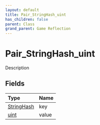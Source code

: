 ```yaml
---
layout: default
title: Pair_StringHash_uint
has_children: false
parent: Class
grand_parent: Game Reflection
---
```

# Pair_StringHash_uint
Description 

## Fields

| Type | Name |
|:----------|:--------------|
| [StringHash](/riftbreaker-wiki/docs/game-reflection/classes/string_hash/) | key |
| [uint](/riftbreaker-wiki/docs/game-reflection/components/uint/) | value |

